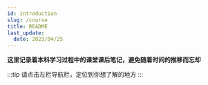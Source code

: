 ```yaml
---
id: introduction
slug: /course
title: README
last_update:
  date: 2023/04/25
---
```


**这里记录着本科学习过程中的课堂课后笔记，避免随着时间的推移而忘却**

:::tip
请点击左栏导航栏，定位到你想了解的地方
:::   